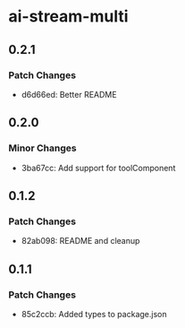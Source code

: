 # ai-stream-multi

## 0.2.1

### Patch Changes

- d6d66ed: Better README

## 0.2.0

### Minor Changes

- 3ba67cc: Add support for toolComponent

## 0.1.2

### Patch Changes

- 82ab098: README and cleanup

## 0.1.1

### Patch Changes

- 85c2ccb: Added types to package.json
